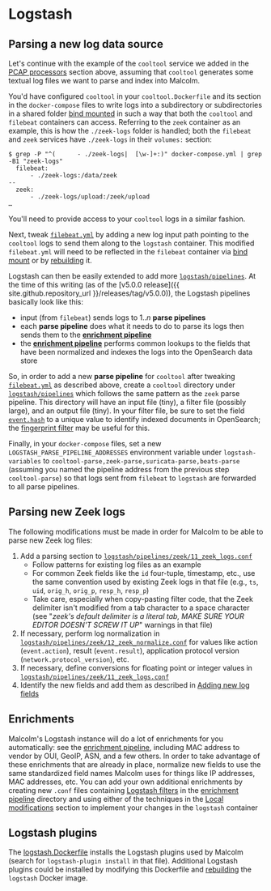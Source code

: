 # <a name="Logstash"></a>Logstash

## <a name="LogstashNewSource"></a>Parsing a new log data source

Let's continue with the example of the `cooltool` service we added in the [PCAP processors](contributing-pcap.md#PCAP) section above, assuming that `cooltool` generates some textual log files we want to parse and index into Malcolm. 

You'd have configured `cooltool` in your `cooltool.Dockerfile` and its section in the `docker-compose` files to write logs into a subdirectory or subdirectories in a shared folder [bind mounted](contributing-local-modifications.md#Bind) in such a way that both the `cooltool` and `filebeat` containers can access. Referring to the `zeek` container as an example, this is how the `./zeek-logs` folder is handled; both the `filebeat` and `zeek` services have `./zeek-logs` in their `volumes:` section:

```
$ grep -P "^(      - ./zeek-logs|  [\w-]+:)" docker-compose.yml | grep -B1 "zeek-logs"
  filebeat:
      - ./zeek-logs:/data/zeek
--
  zeek:
      - ./zeek-logs/upload:/zeek/upload
…
```

You'll need to provide access to your `cooltool` logs in a similar fashion.

Next, tweak [`filebeat.yml`](../filebeat/filebeat.yml) by adding a new log input path pointing to the `cooltool` logs to send them along to the `logstash` container. This modified `filebeat.yml` will need to be reflected in the `filebeat` container via [bind mount](contributing-local-modifications.md#Bind) or by [rebuilding](development.md#Build) it.

Logstash can then be easily extended to add more [`logstash/pipelines`](../logstash/pipelines). At the time of this writing (as of the [v5.0.0 release]({{ site.github.repository_url }}/releases/tag/v5.0.0)), the Logstash pipelines basically look like this:

* input (from `filebeat`) sends logs to 1..*n* **parse pipelines**
* each **parse pipeline** does what it needs to do to parse its logs then sends them to the [**enrichment pipeline**](#LogstashEnrichments)
* the [**enrichment pipeline**](../logstash/pipelines/enrichment) performs common lookups to the fields that have been normalized and indexes the logs into the OpenSearch data store

So, in order to add a new **parse pipeline** for `cooltool` after tweaking [`filebeat.yml`](../filebeat/filebeat.yml) as described above, create a `cooltool` directory under [`logstash/pipelines`](../logstash/pipelines) which follows the same pattern as the `zeek` parse pipeline. This directory will have an input file (tiny), a filter file (possibly large), and an output file (tiny). In your filter file, be sure to set the field [`event.hash`](https://www.elastic.co/guide/en/ecs/master/ecs-event.html#field-event-hash) to a unique value to identify indexed documents in OpenSearch; the [fingerprint filter](https://www.elastic.co/guide/en/logstash/current/plugins-filters-fingerprint.html) may be useful for this.

Finally, in your `docker-compose` files, set a new `LOGSTASH_PARSE_PIPELINE_ADDRESSES` environment variable under `logstash-variables` to `cooltool-parse,zeek-parse,suricata-parse,beats-parse` (assuming you named the pipeline address from the previous step `cooltool-parse`) so that logs sent from `filebeat` to `logstash` are forwarded to all parse pipelines.

## <a name="LogstashZeek"></a>Parsing new Zeek logs

The following modifications must be made in order for Malcolm to be able to parse new Zeek log files:

1. Add a parsing section to [`logstash/pipelines/zeek/11_zeek_logs.conf`](../logstash/pipelines/zeek/11_zeek_logs.conf)
    * Follow patterns for existing log files as an example
    * For common Zeek fields like the `id` four-tuple, timestamp, etc., use the same convention used by existing Zeek logs in that file (e.g., `ts`, `uid`, `orig_h`, `orig_p`, `resp_h`, `resp_p`)
    * Take care, especially when copy-pasting filter code, that the Zeek delimiter isn't modified from a tab character to a space character (see "*zeek's default delimiter is a literal tab, MAKE SURE YOUR EDITOR DOESN'T SCREW IT UP*" warnings in that file)
1. If necessary, perform log normalization in [`logstash/pipelines/zeek/12_zeek_normalize.conf`](../logstash/pipelines/zeek/12_zeek_normalize.conf) for values like action (`event.action`), result (`event.result`), application protocol version (`network.protocol_version`), etc.
1. If necessary, define conversions for floating point or integer values in [`logstash/pipelines/zeek/11_zeek_logs.conf`](../logstash/pipelines/zeek/13_zeek_convert.conf)
1. Identify the new fields and add them as described in [Adding new log fields](contributing-new-log-fields.md#NewFields)

## <a name="LogstashEnrichments"></a>Enrichments

Malcolm's Logstash instance will do a lot of enrichments for you automatically: see the [enrichment pipeline](../logstash/pipelines/enrichment), including MAC address to vendor by OUI, GeoIP, ASN, and a few others. In order to take advantage of these enrichments that are already in place, normalize new fields to use the same standardized field names Malcolm uses for things like IP addresses, MAC addresses, etc. You can add your own additional enrichments by creating new `.conf` files containing [Logstash filters](https://www.elastic.co/guide/en/logstash/7.10/filter-plugins.html) in the [enrichment pipeline](../logstash/pipelines/enrichment) directory and using either of the techniques in the [Local modifications](contributing-local-modifications.md#LocalMods) section to implement your changes in the `logstash` container

## <a name="LogstashPlugins"></a>Logstash plugins

The [logstash.Dockerfile](../Dockerfiles/logstash.Dockerfile) installs the Logstash plugins used by Malcolm (search for `logstash-plugin install` in that file). Additional Logstash plugins could be installed by modifying this Dockerfile and [rebuilding](development.md#Build) the `logstash` Docker image.